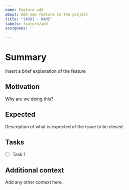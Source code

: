 ```yaml
---
name: Feature add
about: Add new feature to the project
title: "[ADD] - NAME"
labels: feature/add
assignees: ''

---
```


# Summary
Insert a brief explanation of the feature

## Motivation
Why are we doing this? 

## Expected
Description of what is expected of the issue to be closed.

## Tasks
- [ ] Task 1

## Additional context
Add any other context here.
